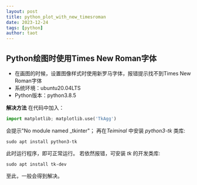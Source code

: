 ```yaml
---
layout: post
title: python_plot_with_new_timesroman
date: 2023-12-24
tags: [python]
author: taot
---
```


## Python绘图时使用Times New Roman字体

* 在画图的时候，设置图像样式时使用新罗马字体，报错提示找不到Times New Roman字体
* 系统环境：ubuntu20.04LTS
* Python版本：python3.8.5

**解决方法**
在代码中加入：

```python
import matplotlib; matplotlib.use('TkAgg')
```

会提示"No module named _tkinter"；
再在*Teiminal* 中安装 *python3-tk* 类库:

```shell
sudo apt install python3-tk
```

此时运行程序，即可正常运行。
若依然报错，可安装 *tk* 的开发类库:

```shell
sudo apt install tk-dev
```

至此，一般会得到解决。

